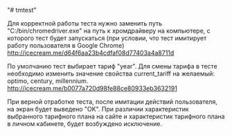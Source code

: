 "# tmtest" 

Для корректной работы теста нужно заменить путь "C:/bin/chromedriver.exe" на путь к хромдрайверу на компьютере, с которого тест будет запускаться (при условии, что тест имитирует работу пользователя в Google Chrome)
http://icecream.me/d64f6aa23b4cdfaf08d77403a4a8711d

По умолчанию тест выбирает тариф "year". Для смены тарифа в тесте необходимо изменить значение свойства current_tariff на желаемый: optimo, century, millennium.
http://icecream.me/b0077a720d98fe88ce80933eb3632191

При верной отработке теста, после имитации действий пользователя, на экран будет выведено "OK". При различии характеристик выбранного тарифного плана на сайте и характеристик тарифного плана в личном кабинете, будет возбуждено исключение.
